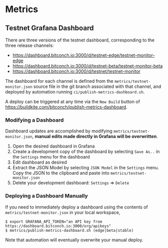 # Metrics

## Testnet Grafana Dashboard

There are three versions of the testnet dashboard, corresponding to the three
release channels:
* https://dashboard.bitconch.io:3000/d/testnet-edge/testnet-monitor-edge
* https://dashboard.bitconch.io:3000/d/testnet-beta/testnet-monitor-beta
* https://dashboard.bitconch.io:3000/d/testnet/testnet-monitor

The dashboard for each channel is defined from the
`metrics/testnet-monitor.json` source file in the git branch associated with
that channel, and deployed by automation running `ci/publish-metrics-dashboard.sh`.

A deploy can be triggered at any time via the `New Build` button of
https://buildkite.com/bitconch/publish-metrics-dashboard.

### Modifying a Dashboard

Dashboard updates are accomplished by modifying `metrics/testnet-monitor.json`,
**manual edits made directly in Grafana will be overwritten**.

1. Open the desired dashboard in Grafana
2. Create a development copy of the dashboard by selecting `Save As..` in the
   `Settings` menu for the dashboard
3. Edit dashboard as desired
4. Extract the JSON Model by selecting `JSON Model` in the `Settings` menu.  Copy the JSON to the clipboard
    and paste into `metrics/testnet-monitor.json`
5. Delete your development dashboard: `Settings` => `Delete`

### Deploying a Dashboard Manually

If you need to immediately deploy a dashboard using the contents of
`metrics/testnet-monitor.json` in your local workspace,
```
$ export GRAFANA_API_TOKEN="an API key from https://dashboard.bitconch.io:3000/org/apikeys"
$ metrics/publish-metrics-dashboard.sh (edge|beta|stable)
```
Note that automation will eventually overwrite your manual deploy.
